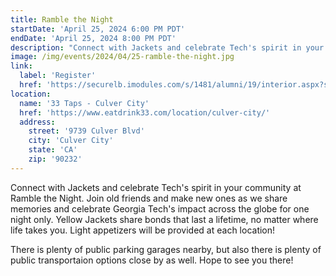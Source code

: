```yaml
---
title: Ramble the Night
startDate: 'April 25, 2024 6:00 PM PDT'
endDate: 'April 25, 2024 8:00 PM PDT'
description: "Connect with Jackets and celebrate Tech's spirit in your community at Ramble the Night. Join old friends and make new ones as we share memories and celebrate Georgia Tech's impact across the globe for one night only."
image: /img/events/2024/04/25-ramble-the-night.jpg
link:
  label: 'Register'
  href: 'https://securelb.imodules.com/s/1481/alumni/19/interior.aspx?sid=1481&gid=21&pgid=24366&appealcode=ALMV24Q10FV0ZK02BUD'
location:
  name: '33 Taps - Culver City'
  href: 'https://www.eatdrink33.com/location/culver-city/'
  address:
    street: '9739 Culver Blvd'
    city: 'Culver City'
    state: 'CA'
    zip: '90232'
---
```


Connect with Jackets and celebrate Tech's spirit in your community at Ramble the Night. Join old friends and make new ones as we share memories and celebrate Georgia Tech's impact across the globe for one night only. Yellow Jackets share bonds that last a lifetime, no matter where life takes you. Light appetizers will be provided at each location!

There is plenty of public parking garages nearby, but also there is plenty of
public transportaion options close by as well. Hope to see you there!
